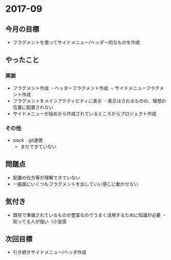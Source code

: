 # 2017-09

## 今月の目標
- フラグメントを使ってサイドメニュー/ヘッダー的なものを作成

## やったこと
### 実装
- フラグメント作成
  - ヘッダーフラグメント作成
  − サイドメニューフラグメント作成
- フラグメントをメインアクティビティに表示
  - 表示はされるものの、理想の位置に配置されない
- サイドメニューが始めから作成されているところからプロジェクト作成

### その他
- slack　git連携
  - まだできていない

## 問題点
- 配置の仕方等が理解できていない
- 一画面にいくつもフラグメントを出していい感じに動かせない

## 気付き
- 既存で準備されているものが豊富なのでうまく活用するために知識が必要
  - 知ってる人が強い（小並感

## 次回目標
- 引き続きサイドメニュー/ヘッダ作成

